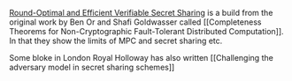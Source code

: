 [Round-Optimal and Efficient Verifiable Secret Sharing](https://link.springer.com/content/pdf/10.1007/11681878_17.pdf) is a build from the original work by Ben Or and Shafi Goldwasser called [[Completeness Theorems for Non-Cryptographic Fault-Tolerant Distributed Computation]]. In that they show the limits of MPC and secret sharing etc.


Some bloke in London Royal Holloway has also written [[Challenging the adversary model in secret sharing schemes]]

